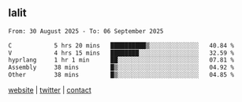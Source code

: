 ## lalit

<!--START_SECTION:waka-->

```txt
From: 30 August 2025 - To: 06 September 2025

C            5 hrs 20 mins   ██████████▒░░░░░░░░░░░░░░   40.84 %
V            4 hrs 15 mins   ████████░░░░░░░░░░░░░░░░░   32.59 %
hyprlang     1 hr 1 min      ██░░░░░░░░░░░░░░░░░░░░░░░   07.81 %
Assembly     38 mins         █▒░░░░░░░░░░░░░░░░░░░░░░░   04.92 %
Other        38 mins         █▒░░░░░░░░░░░░░░░░░░░░░░░   04.85 %
```

<!--END_SECTION:waka-->

[website](https://lalit.sh) | [twitter](https://x.com/@lalitcodes) | [contact](https://lalit.sh/contact)
